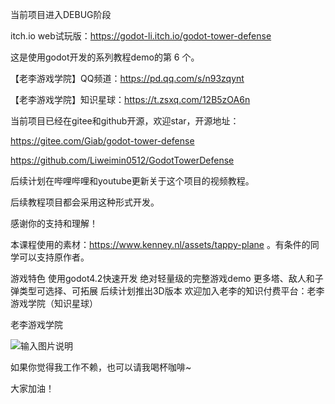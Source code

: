 当前项目进入DEBUG阶段

itch.io web试玩版：https://godot-li.itch.io/godot-tower-defense

这是使用godot开发的系列教程demo的第 6 个。

【老李游戏学院】QQ频道：https://pd.qq.com/s/n93zqynt

【老李游戏学院】知识星球：https://t.zsxq.com/12B5zOA6n

当前项目已经在gitee和github开源，欢迎star，开源地址：

https://gitee.com/Giab/godot-tower-defense

https://github.com/Liweimin0512/GodotTowerDefense

后续计划在哔哩哔哩和youtube更新关于这个项目的视频教程。

后续教程项目都会采用这种形式开发。

感谢你的支持和理解！

本课程使用的素材：https://www.kenney.nl/assets/tappy-plane 。有条件的同学可以支持原作者。

游戏特色
使用godot4.2快速开发
绝对轻量级的完整游戏demo
更多塔、敌人和子弹类型可选择、可拓展
后续计划推出3D版本
欢迎加入老李的知识付费平台：老李游戏学院（知识星球）

老李游戏学院

![输入图片说明](https://foruda.gitee.com/images/1713711089456270963/f55a7961_629385.jpeg "知识星球-二维码.jpg")

如果你觉得我工作不赖，也可以请我喝杯咖啡~


大家加油！
